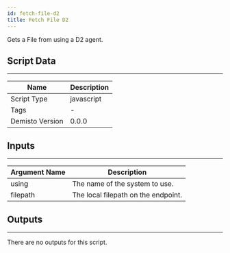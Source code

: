 ```yaml
---
id: fetch-file-d2
title: Fetch File D2
---
```


Gets a File from using a D2 agent.

## Script Data
---

| **Name** | **Description** |
| --- | --- |
| Script Type | javascript |
| Tags | - |
| Demisto Version | 0.0.0 |

## Inputs
---

| **Argument Name** | **Description** |
| --- | --- |
| using | The name of the system to use. |
| filepath | The local filepath on the endpoint. |

## Outputs
---
There are no outputs for this script.
